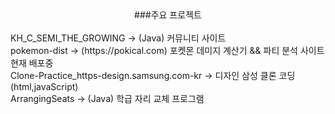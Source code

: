 <!--
**JunHa1307/JunHa1307** is a ✨ _special_ ✨ repository because its `README.md` (this file) appears on your GitHub profile.

Here are some ideas to get you started:

- 🔭 I’m currently working on ...
- 🌱 I’m currently learning ...
- 👯 I’m looking to collaborate on ...
- 🤔 I’m looking for help with ...
- 💬 Ask me about ...
- 📫 How to reach me: ...
- 😄 Pronouns: ...
- ⚡ Fun fact: ...
-->
<div align="center">
###주요 프로젝트
</div>
<br/>
KH_C_SEMI_THE_GROWING -> (Java) 커뮤니티 사이트
<br/>
pokemon-dist -> 
(https://pokical.com) 포켓몬 데미지 계산기 && 파티 분석 사이트 현재 배포중
<br/>
Clone-Practice_https-design.samsung.com-kr
-> 디자인 삼성 클론 코딩(html,javaScript)
<br/>
ArrangingSeats -> (Java) 학급 자리 교체 프로그램 

